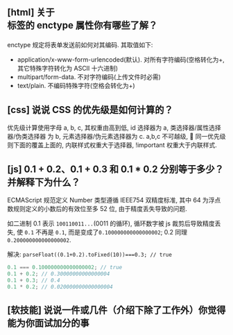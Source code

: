 ## [html] 关于<form>标签的 enctype 属性你有哪些了解？

enctype 规定将表单发送前如何对其编码. 其取值如下:

- application/x-www-form-urlencoded(默认). 对所有字符编码(空格转化为+, 其它特殊字符转化为 ASCII 十六进制)
- multipart/form-data. 不对字符编码(上传文件时必需)
- text/plain. 不编码特殊字符(空格会转化为+)

## [css] 说说 CSS 的优先级是如何计算的？

优先级计算使用字母 a, b, c, 其权重由高到低, id 选择器为 a, 类选择器/属性选择器/伪类选择器 为 b, 元素选择器/伪元素选择器为 c. a,b,c 不可越级,  同一优先级则下面的覆盖上面的, 内联样式权重大于选择器, !important 权重大于内联样式.

## [js] 0.1 + 0.2、0.1 + 0.3 和 0.1 \* 0.2 分别等于多少？并解释下为什么？

ECMAScript 规范定义 Number 类型遵循 IEEE754 双精度标准, 其中 64 为浮点数规则定义的小数后的有效位至多 52 位, 由于精度丢失导致的问题.

如二进制 0.1 表示 `100110011...`(0011 的循环), 循环数字被 js 裁剪后导致精度丢失, 使 `0.1` 不再是 `0.1`, 而是变成了`0.100000000000000002`; 0.2 同理 `0.200000000000000002`.

解决: `parseFloat((0.1+0.2).toFixed(10))===0.3; // true`

```javascript
0.1 === 0.100000000000000002; // true
0.1 + 0.2; // 0.30000000000000004
0.1 + 0.3; // 0.4
0.1 * 0.2; // 0.020000000000000004
```

## [软技能] 说说一件或几件（介绍下除了工作外）你觉得能为你面试加分的事
